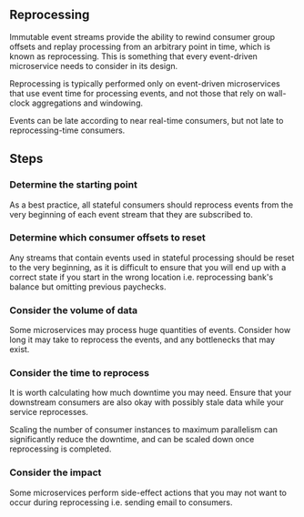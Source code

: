 ## Reprocessing

Immutable event streams provide the ability to rewind consumer group offsets and replay processing from an arbitrary point in time, which is known as reprocessing. This is something that every event-driven microservice needs to consider in its design.

Reprocessing is typically performed only on event-driven microservices that use event time for processing events, and not those that rely on wall-clock aggregations and windowing.

Events can be late according to near real-time consumers, but not late to reprocessing-time consumers.

## Steps

### Determine the starting point

As a best practice, all stateful consumers should reprocess events from the very beginning of each event stream that they are subscribed to.

### Determine which consumer offsets to reset

Any streams that contain events used in stateful processing should be reset to the very beginning, as it is difficult to ensure that you will end up with a correct state if you start in the wrong location i.e. reprocessing bank's balance but omitting previous paychecks.

### Consider the volume of data

Some microservices may process huge quantities of events. Consider how long it may take to reprocess the events, and any bottlenecks that may exist.

### Consider the time to reprocess

It is worth calculating how much downtime you may need. Ensure that your downstream consumers are also okay with possibly stale data while your service reprocesses.

Scaling the number of consumer instances to maximum parallelism can significantly reduce the downtime, and can be scaled down once reprocessing is completed.

### Consider the impact

Some microservices perform side-effect actions that you may not want to occur during reprocessing i.e. sending email to consumers.
